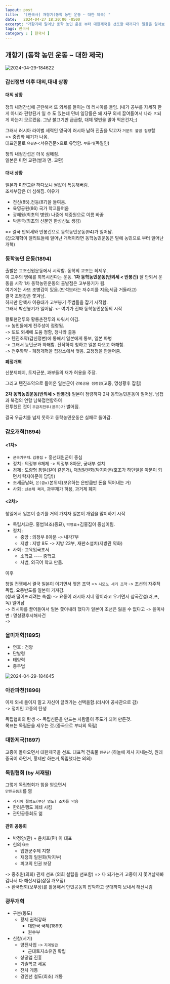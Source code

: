 ```yaml
---
layout: post
title:  "[한국사] 개항기(동학 농민 운동 ~ 대한 제국) "
date:   2024-04-27 18:20:00 -0500
excerpt: "개항기때 일어난 동학 농민 운동 부터 대한제국을 선포할 때까지의 일들을 알아보자"
tags: 한국사
category : [ 한국사 ]
---
```


## 개항기 (동학 농민 운동 ~ 대한 제국)

<img src="https://i.ibb.co/wMfnyf6/2024-04-29-184622.png" alt="2024-04-29-184622" border="0">

### 갑신정변 이후 대외,대내 상황

#### 대외 상황

청의 내정간섭에 곤란해서 또 외세를 들이는 데 러시아를 들임.  (내가 공부를 자세히 한게 아니라 편향된거 일 수 도 있는데 민비 일당들은 왜 자꾸 외세 끌여들여서 나라 ㅈ되게 하는지 모르겠음. 그냥 불끄기만 급급함, 대체 몇번을 말아 먹은건지;;)  

그래서 러시아 라이벌 세력인 영국이 러시아 남하 진출을 막고자 `거문도 불법 점령`함  
=> 중립화 얘기가 나옴.  
 대표인물로 `유길준`<서유견문>으로 유명함. `부들러`(독일인)

청의 내정간섭은 더욱 심해짐.  
일본은 미면 교환(쌀과 면. 교환)

#### 대내 상황

일본과 미면교환 하다보니 쌀값이 폭등해버림.  
조세부담은 더 심해짐. 이유가
+ 전신(85),전등(87)을 들여옴.
+ 육영공원(86) 국가 학교들어옴
+ 광혜원(최초의 병원) 나중에 제중원으로 이름 바꿈
+ 박문국(최초의 신문인 한성신보 생김)  

=> 결국 반외세와 반봉건으로 동학농민운동(94)가 일어남.  
(갑오개혁이 엘리트들에 일어난 개혁이라면 동학농민운동은 밑에 농민으로 부터 일어난 개혁)  


### 동학농민 운동(1894)

출발은 교조신원운동에서 시작함. 동학의 교조는 최제우,  
이 교주의 명예를 회복시킨다는 운동. 
**1차 동학농민운동(반외세 < 반봉건)** 
잘 안되서 운동을 시작 1차 동학농민운동의 출발점은 고부봉기가 됨.  
여기에는 사또 조병갑이 있음.(만석보라는 저수지를 지음;세금 거둘라고)  
결국 조병갑은 쫓겨남.  
하지만 안핵사 이용태가 고부붕기 주범들을 잡기 시작함.  
그래서 박산봉기가 일어남. <- 여기가 진짜 동학농민운동의 시작  

황토현전투와 황룡촌전투와 싸워서 이김.  
-> 농민들에게 전주성이 점령됨.  
-> 또또 외세에 도움 청함, 청나라 출동  
-> 텐진조약(갑신정변)에 통해서 일본에게 통보, 일본 파병  
-> 그래서 농민군과 화해함. 진작하지 청하고 일본 다오고 화해함.  
-> 전주화약 - 폐정개혁을 집강소에서 맺음. 교정청을 만들어줌.  

**폐정개혁**

신분제폐지, 토지균분, 과부들의 재가 허용을 주장.  

그리고 텐진조약으로 들어온 일본군이 `경복궁을 점령함`(고종, 명성황후 잡힘)  

**2차 동학농민운동(반외세 > 반봉건)**
일본이 점령하자 2차 동학농민운동이 일어남. 남접과 북접의 연합 남북접연합하여  
전투했던 것이 `우금치전투(공주)`가 벌어짐.  

결국 우금치를 넘지 못하고 동학농민운동은 실패로 돌아감.  

### 갑오개혁(1894)

#### <1차>

+ `군국기무처`. `김홍집` + 흥선대원군이 중심
+ 정치 : 의정부 6체제 -> 의정부 8아문, 궁내부 설치
+ 경제 : 도량형 통일(길이 같은거),   재정일원화(탁지아문(호조가 하던일을 아문이 되면서 탁지아문이 담당))
+ 조세금납화, `은(금x)`본위제(보유하는 은만큼만 돈을 찍어내는 거)  
+ 사회 : `신분제 폐지`, 과부재가 허용, 과거제 폐지

#### <2차>

청일에서 일본이 승기를 거의 가지자 일본이 개입을 많이하기 시작
+ 독립서고문. 홍범14조(종묘), `박영효`+김홍집이 중심이됨.
+ 정치 : 
  + 중앙 : 의정부 8아문 -> 내각7부
  + 지방 : 지방 8도 -> 지방 23부, 재판소설치(지방관 약화)
+ 사회 : 교육입국조서  
  + 소학교 ---- 중학교
  + 사범, 외국어 학교 만듦.
  
이후  

청일 전쟁에서 결국 일본이 이기면서 맺은 조약
=> `시모노 세키 조약`
-> 조선의 자주적 독립, 요동반도를 일본이 가져감.  
(청과 떨어뜨리려는 속셈)
-> 요동이 러시아 지네 땅이라고 우기면서 삼국간섭(러,프,독) 일어남  
-> 러시아를 끌어들여서 일본 쫓아내려 했다가 일본이 조선은 잃을 수 없다고
-> 을미사변 : 명성황후시해사건  
->
### 을미개혁(1895)

+ 연호 : 건양
+ 단발령
+ 태양력
+ 종두법

<img src="https://i.ibb.co/YXsnwjW/2024-04-29-184645.png" alt="2024-04-29-184645" border="0">

### 아관파천(1896)

이제 외세 들이지 말고 자신이 끌려가는 선택을함.(러시아 공사관으로 감)  
-> 정치인 고종의 탄생  

독립협회의 탄생 <- 독립신문을 만드는 사람들이 주도가 되어 만든것.  
목표는 독립문을 세우는 것.(중국으로 부터의 독립)  

### 대한제국(1897)

고종이 돌아오면서 대한제국을 선포.
대표적 건축물 `환구단`  (하늘에 제사 지내는것, 원래 중국이 하던거, 황제만 하는거,독립했다는 의의)  

### 독립협회 (by 서재필)

그렇게 독립협회가 힘을 얻으면서  
`만민공동회`를 엶
+ `러시아 절영도(부산 영도) 조차를 막음`
+ 한러은행도 폐쇄 시킴
+ 관민공동회도 엶

#### 관민 공동회

+ 박정양(관) + 윤치호(민) 이 대표
+ 헌의 6조
  + 입헌군주제 지향
  + 재정의 일원화(탁지부)
  + 피고의 인권 보장

-> 중추원(의회) 관제 선포 (의회 설립을 선포함)
=> 다 되가는거 고종이 지 쫓겨날까봐 겁나서 다 해산시킴(삽질 개오짐)  
-> 환국협회(보부상)를 활용해서 만민공동회 압박하고 군대까지 보내서 해산시킴  

### 광무개혁

+ 구본(동도)
  + 황제 권력강화
    + 대한국 국제(1899)
    + 원수부
+ 신참(서기)
  + 양전사업 -> `지계발급`
    + 근대토지소유권 확립
  + 상공업 진흥
  + 기술학교 세움
  + 전차 개통
  + 경인선 철도(최초) 개통


